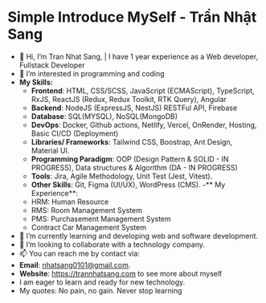 # Simple Introduce MySelf - Trần Nhật Sang

- 👋 Hi, I’m Tran Nhat Sang, | I have 1 year experience as a Web developer, Fullstack Developer
- 💞️ I’m interested in programming and coding
- **My Skills:**
  + **Frontend**: HTML, CSS/SCSS, JavaScript (ECMAScript), TypeScript, RxJS, ReactJS (Redux, Redux Toolkit, RTK Query), Angular
  + **Backend**: NodeJS (ExpressJS, NestJS) RESTFul API, Firebase
  + **Database**: SQL(MYSQL), NoSQL(MongoDB)
  + **DevOps**: Docker, Github actions, Netlify, Vercel, OnRender, Hosting, Basic CI/CD (Deployment)
  + **Libraries/ Frameworks**: Tailwind CSS, Boostrap, Ant Design, Material UI.
  + **Programming Paradigm**: OOP (Design Pattern & SOLID - IN PROGRESS), Data structures & Algorithm (DA - IN PROGRESS)
  + **Tools**: Jira, Agile Methodology, Unit Test (Jest, Vitest).
  + **Other Skills**: Git, Figma (UI/UX), WordPress (CMS).
-** My Experience**:
  + HRM: Human Resource
  + RMS: Room Management System
  + PMS: Purchasement Management System
  + Contract Car Management System
- 🌱 I’m currently learning and developing web and software development.
- 👀 I’m looking to collaborate with a technology company.
- 📫 You can reach me by contact via:
- **Email**: nhatsang0101@gmail.com.
- **Website**: https://trannhatsang.com to see more about myself
- I am eager to learn and ready for new technology.
- My quotes: No pain, no gain. Never stop learning
<!---
sangtrandev00/sangtrandev00 is a ✨ particular ✨ repository because its `README.md` (this file) appears on your GitHub profile.
You can click the Preview link to take a look at your changes.
--->
